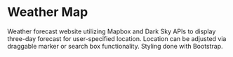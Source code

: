 <h1>Weather Map</h1>
<p>Weather forecast website utilizing Mapbox and Dark Sky APIs to display three-day forecast for user-specified location. 
Location can be adjusted via draggable marker or search box functionality. Styling done with Bootstrap.</p>

